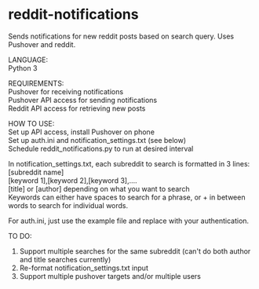 # reddit-notifications
Sends notifications for new reddit posts based on search query. Uses Pushover and reddit.

LANGUAGE:  
Python 3

REQUIREMENTS:  
Pushover for receiving notifications  
Pushover API access for sending notifications  
Reddit API access for retrieving new posts  

HOW TO USE:  
Set up API access, install Pushover on phone  
Set up auth.ini and notification_settings.txt (see below)  
Schedule reddit_notifications.py to run at desired interval  

In notification_settings.txt, each subreddit to search is formatted in 3 lines:  
[subreddit name]  
[keyword 1],[keyword 2],[keyword 3],....  
[title] or [author] depending on what you want to search  
Keywords can either have spaces to search for a phrase, or + in between words to search for individual words.

For auth.ini, just use the example file and replace with your authentication.

TO DO:  
1. Support multiple searches for the same subreddit (can't do both author and title searches currently)  
2. Re-format notification_settings.txt input  
3. Support multiple pushover targets and/or multiple users  
